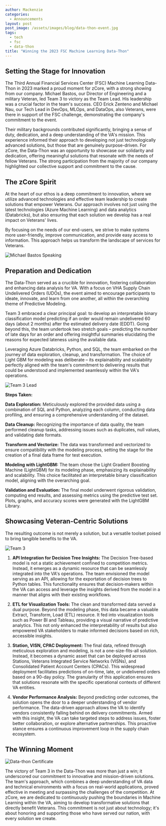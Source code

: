 ```yaml
---
author: Mackenzie
categories:
  - Announcements
layout: post
post_image: /assets/images/blog/data-thon-event.jpg
tags:
  - tech
  - fsc
  - data-thon
title: "Winning the 2023 FSC Machine Learning Data-Thon"
---
```


##  Setting the Stage for Innovation

The Third Annual Financial Services Center (FSC) Machine Learning Data-Thon in 2023 marked a proud moment for zCore, with a strong showing from our company. Michael Bastos, our Director of Engineering and a military Veteran, led Team 3 to victory as the Team Lead. His leadership was a crucial factor in the team's success. CEO Erick Zenteno and Michael Nau, our Tech Lead in DevOps, MLOps, and DataOps, also Veterans, were there in support of the FSC challenge, demonstrating the company's commitment to the event.

Their military backgrounds contributed significantly, bringing a sense of duty, dedication, and a deep understanding of the VA's mission. This experience informed their approach to developing not just technologically advanced solutions, but those that are genuinely purpose-driven. For zCore, the Data-Thon was an opportunity to showcase our solidarity and dedication, offering meaningful solutions that resonate with the needs of fellow Veterans. The strong participation from the majority of our company highlighted our collective support and commitment to the cause.

##  The zCore Spirit

At the heart of our ethos is a deep commitment to innovation, where we utilize advanced technologies and effective team leadership to create solutions that empower Veterans. Our approach involves not just using the latest technologies (Azure Machine Learning) and data analytics (Databricks), but also ensuring that each solution we develop has a real impact on Veterans' lives.

By focusing on the needs of our end-users, we strive to make systems more user-friendly, improve communication, and provide easy access to information. This approach helps us transform the landscape of services for Veterans.

![Michael Bastos Speaking](/assets/images/blog/data-thon.jpg)

##  Preparation and Dedication

The Data-Thon served as a crucible for innovation, fostering collaboration and enhancing data analysis for VA. With a focus on VHA Supply Chain Undelivered Orders (UDOs), the event aimed to encourage participants to ideate, innovate, and learn from one another, all within the overarching theme of Predictive Modeling.

Team 3 embraced a clear principal goal: to develop an interpretable binary classification model predicting if an order would remain undelivered 60 days (about 2 months) after the estimated delivery date (EDDT). Going beyond this, the team undertook two stretch goals – predicting the number of late days for an order and offering insightful summaries elucidating the reasons for expected lateness using the available data.

Leveraging Azure Databricks, Python, and SQL, the team embarked on the journey of data exploration, cleanup, and transformation. The choice of Light GBM for modeling was deliberate – its explainability and scalability perfectly aligned with the team's commitment to delivering results that could be understood and implemented seamlessly within the VA's operations.

![Team 3 Lead](/assets/images/blog/data-thon-team-3.jpg)

**Steps Taken:**

**Data Exploration:** Meticulously explored the provided data using a combination of SQL and Python, analyzing each column, conducting data profiling, and ensuring a comprehensive understanding of the dataset.

**Data Cleanup:** Recognizing the importance of data quality, the team performed cleanup tasks, addressing issues such as duplicates, null values, and validating date formats.

**Transform and Vectorize:** The data was transformed and vectorized to ensure compatibility with the modeling process, setting the stage for the creation of a final data frame for test execution.

**Modeling with LightGBM:** The team chose the Light Gradient Boosting Machine (LightGBM) for its modeling phase, emphasizing its explainability and scalability. This choice facilitated an interpretable binary classification model, aligning with the overarching goal.

**Validation and Evaluation:** The final model underwent rigorous validation, computing end results, and assessing metrics using the predictive test set. Plots, graphs, and accuracy scores were generated with the LightGBM Library.

##  Showcasing Veteran-Centric Solutions

The resulting outcome is not merely a solution, but a versatile toolset poised to bring tangible benefits to the VA.

![Team 3](/assets/images/blog/data-thon-winners.jpg)

1. **API Integration for Decision Tree Insights:** The Decision Tree-based model is not a static achievement confined to competition metrics. Instead, it emerges as a dynamic resource that can be seamlessly integrated into the VA's operations. The team envisioned the model serving as an API, allowing for the exportation of decision trees to Python tables. This functionality ensures that decision-makers within the VA can access and leverage the insights derived from the model in a manner that aligns with their existing workflows.

2. **ETL for Visualization Tools:** The clean and transformed data served a dual purpose. Beyond the modeling phase, this data became a valuable Extract, Transform, Load (ETL) resource. It fed into visualization tools such as Power BI and Tableau, providing a visual narrative of predictive analytics. This not only enhanced the interpretability of results but also empowered VA stakeholders to make informed decisions based on rich, accessible insights.

3. **Station, VISN, CPAC Deployment:** The final data, refined through meticulous exploration and modeling, is not a one-size-fits-all solution. Instead, it becomes a dynamic asset that can be deployed across Stations, Veterans Integrated Service Networks (VISNs), and Consolidated Patient Account Centers (CPACs). This widespread deployment facilitates predictions of on-time, late, or undelivered orders based on a 90-day policy. The granularity of this application ensures that solutions resonate with the specific operational contexts of different VA entities.

4. **Vendor Performance Analysis:** Beyond predicting order outcomes, the solution opens the door to a deeper understanding of vendor performance. The data-driven approach allows the VA to identify vendors consistently falling behind on delivery commitments. Armed with this insight, the VA can take targeted steps to address issues, foster better collaboration, or explore alternative partnerships. This proactive stance ensures a continuous improvement loop in the supply chain ecosystem.

##  The Winning Moment

![Data-thon Certificate](/assets/images/blog/data-thon-certificate.jpg)

The victory of Team 3 in the Data-Thon was more than just a win; it underscored our commitment to innovative and mission-driven solutions. The team's approach, which combines a deep understanding of VA data and technical environments with a focus on real-world applications, proved effective in meeting and surpassing the challenges of the competition. At zCore, we are dedicated to continuously pushing the boundaries in Machine Learning within the VA, aiming to develop transformative solutions that directly benefit Veterans. This commitment is not just about technology; it's about honoring and supporting those who have served our nation, with every solution we create.
